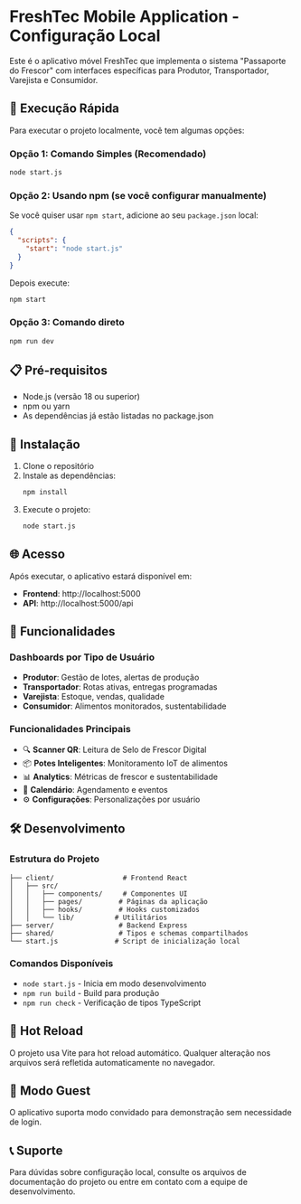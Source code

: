 # FreshTec Mobile Application - Configuração Local

Este é o aplicativo móvel FreshTec que implementa o sistema "Passaporte do Frescor" com interfaces específicas para Produtor, Transportador, Varejista e Consumidor.

## 🚀 Execução Rápida

Para executar o projeto localmente, você tem algumas opções:

### Opção 1: Comando Simples (Recomendado)
```bash
node start.js
```

### Opção 2: Usando npm (se você configurar manualmente)
Se você quiser usar `npm start`, adicione ao seu `package.json` local:
```json
{
  "scripts": {
    "start": "node start.js"
  }
}
```

Depois execute:
```bash
npm start
```

### Opção 3: Comando direto
```bash
npm run dev
```

## 📋 Pré-requisitos

- Node.js (versão 18 ou superior)
- npm ou yarn
- As dependências já estão listadas no package.json

## 🔧 Instalação

1. Clone o repositório
2. Instale as dependências:
   ```bash
   npm install
   ```
3. Execute o projeto:
   ```bash
   node start.js
   ```

## 🌐 Acesso

Após executar, o aplicativo estará disponível em:
- **Frontend**: http://localhost:5000
- **API**: http://localhost:5000/api

## 📱 Funcionalidades

### Dashboards por Tipo de Usuário
- **Produtor**: Gestão de lotes, alertas de produção
- **Transportador**: Rotas ativas, entregas programadas
- **Varejista**: Estoque, vendas, qualidade
- **Consumidor**: Alimentos monitorados, sustentabilidade

### Funcionalidades Principais
- 🔍 **Scanner QR**: Leitura de Selo de Frescor Digital
- 📦 **Potes Inteligentes**: Monitoramento IoT de alimentos
- 📊 **Analytics**: Métricas de frescor e sustentabilidade
- 📅 **Calendário**: Agendamento e eventos
- ⚙️ **Configurações**: Personalizações por usuário

## 🛠️ Desenvolvimento

### Estrutura do Projeto
```
├── client/                 # Frontend React
│   ├── src/
│   │   ├── components/     # Componentes UI
│   │   ├── pages/         # Páginas da aplicação
│   │   ├── hooks/         # Hooks customizados
│   │   └── lib/          # Utilitários
├── server/                # Backend Express
├── shared/                # Tipos e schemas compartilhados
└── start.js              # Script de inicialização local
```

### Comandos Disponíveis
- `node start.js` - Inicia em modo desenvolvimento
- `npm run build` - Build para produção
- `npm run check` - Verificação de tipos TypeScript

## 🔄 Hot Reload

O projeto usa Vite para hot reload automático. Qualquer alteração nos arquivos será refletida automaticamente no navegador.

## 🎯 Modo Guest

O aplicativo suporta modo convidado para demonstração sem necessidade de login.

## 📞 Suporte

Para dúvidas sobre configuração local, consulte os arquivos de documentação do projeto ou entre em contato com a equipe de desenvolvimento.